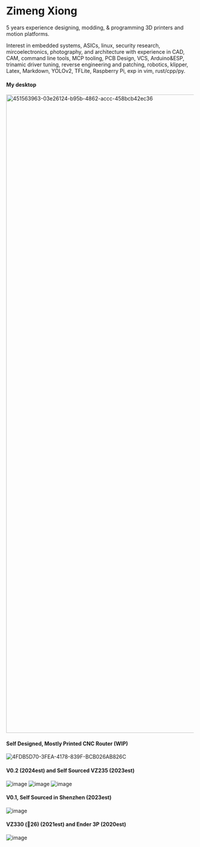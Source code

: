 # Zimeng Xiong

5 years experience designing, modding, & programming 3D printers and motion platforms.

Interest in embedded systems, ASICs, linux, security research, mircoelectronics, photography, and architecture with experience in CAD, CAM, command line tools, MCP tooling, PCB Design, VCS, Arduino&ESP, trinamic driver tuning, reverse engineering and patching, robotics, klipper, Latex, Markdown, YOLOv2, TFLite, Raspberry Pi, exp in vim, rust/cpp/py.

#### My desktop
<img width="1710" alt="451563963-03e26124-b95b-4862-accc-458bcb42ec36" src="https://github.com/user-attachments/assets/e0fbaf96-d868-4a23-bf12-785509349114" />

#### Self Designed, Mostly Printed CNC Router (WIP)
![4FDB5D70-3FEA-4178-839F-BCB026AB826C](https://github.com/user-attachments/assets/0b630c2f-15f0-4321-bd8c-21ce2f266d7c)

#### V0.2 (2024est) and Self Sourced VZ235 (2023est)
![image](https://github.com/user-attachments/assets/f3f116e1-bd18-464b-a182-3323219606ce)
![image](https://github.com/user-attachments/assets/4b7abaad-ef11-41d5-808f-e3c34a31d8cb)
![image](https://github.com/user-attachments/assets/4151670b-d1ee-438f-812b-acccd3026548)

#### V0.1, Self Sourced in Shenzhen (2023est)
![image](https://github.com/user-attachments/assets/9dbf2171-9d58-4927-a0a8-69ad21008f4f)

#### VZ330 (🥣26) (2021est) and Ender 3P (2020est)
![image](https://github.com/user-attachments/assets/8bc0d73d-1039-462f-8dd5-c2fa139fa0a3)



<!--
**zxzimeng/zxzimeng** is a ✨ _special_ ✨ repository because its `README.md` (this file) appears on your GitHub profile.

Here are some ideas to get you started:

- 🔭 I’m currently working on ...
- 🌱 I’m currently learning ...
- 👯 I’m looking to collaborate on ...
- 🤔 I’m looking for help with ...
- 💬 Ask me about ...
- 📫 How to reach me: ...
- 😄 Pronouns: ...
- ⚡ Fun fact: ...
-->
